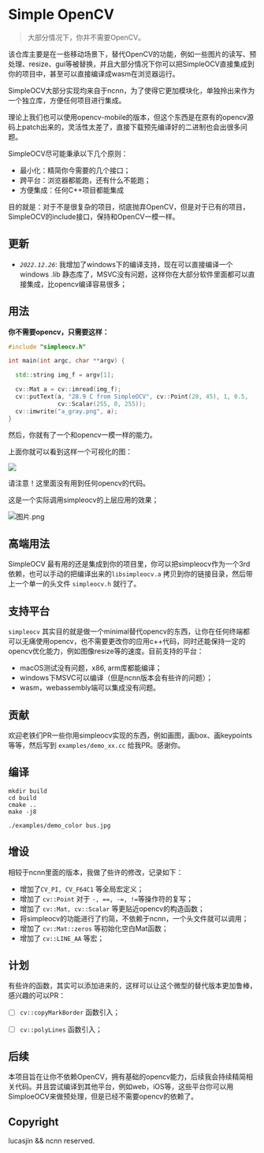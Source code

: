 # Simple OpenCV

> 大部分情况下，你并不需要OpenCV。

该仓库主要是在一些移动场景下，替代OpenCV的功能，例如一些图片的读写、预处理、resize、gui等被替换，并且大部分情况下你可以把SimpleOCV直接集成到你的项目中，甚至可以直接编译成wasm在浏览器运行。

SimpleOCV大部分实现均来自于ncnn，为了使得它更加模块化，单独拎出来作为一个独立库，方便任何项目进行集成。

理论上我们也可以使用opencv-mobile的版本，但这个东西是在原有的opencv源码上patch出来的，灵活性太差了，直接下载预先编译好的二进制也会出很多问题。

SimpleOCV尽可能秉承以下几个原则：

- 最小化：精简你今需要的几个接口；
- 跨平台：浏览器都能跑，还有什么不能跑；
- 方便集成：任何C++项目都能集成

目的就是：对于不是很复杂的项目，彻底抛弃OpenCV，但是对于已有的项目，SimpleOCV的include接口，保持和OpenCV一模一样。


## 更新

- *`2022.12.26`*: 我增加了windows下的编译支持，现在可以直接编译一个windows .lib 静态库了，MSVC没有问题，这样你在大部分软件里面都可以直接集成，比opencv编译容易很多；


## 用法

**你不需要opencv，只需要这样：**

```c++
#include "simpleocv.h"

int main(int argc, char **argv) {

  std::string img_f = argv[1];

  cv::Mat a = cv::imread(img_f);
  cv::putText(a, "28.9 C from SimpleOCV", cv::Point(20, 45), 1, 0.5,
              cv::Scalar(255, 0, 255));
  cv::imwrite("a_gray.png", a);
}
```

然后，你就有了一个和opencv一模一样的能力。

上面你就可以看到这样一个可视化的图：

![](https://raw.githubusercontent.com/jinfagang/public_images/master/20221221165207.png)

请注意！这里面没有用到任何opencv的代码。

这是一个实际调用simpleocv的上层应用的效果；

![图片.png](https://s2.loli.net/2022/12/22/sMY7iRP4mJGNQKC.png)


## 高端用法

SimpleOCV 最有用的还是集成到你的项目里，你可以把simpleocv作为一个3rd依赖，也可以手动的把编译出来的`libsimpleocv.a` 拷贝到你的链接目录，然后带上一个单一的头文件 `simpleocv.h` 就行了。


## 支持平台

`simpleocv` 其实目的就是做一个minimal替代opencv的东西，让你在任何终端都可以无痛使用opencv，也不需要更改你的应用c++代码，同时还能保持一定的opencv优化能力，例如图像resize等的速度。目前支持的平台：

- macOS测试没有问题，x86, arm库都能编译；
- windows下MSVC可以编译（但是ncnn版本会有些许的问题）；
- wasm，webassembly端可以集成没有问题。



## 贡献

欢迎老铁们PR一些你用simpleocv实现的东西，例如画图，画box、画keypoints等等，然后写到 `examples/demo_xx.cc` 给我PR。感谢你。



## 编译

```
mkdir build
cd build
cmake ..
make -j8

./examples/demo_color bus.jpg
```

## 增设

相较于ncnn里面的版本，我做了些许的修改，记录如下：

- 增加了`CV_PI, CV_F64C1` 等全局宏定义；
- 增加了 `cv::Point` 对于 `-, ==, -=, !=`等操作符的复写；
- 增加了 `cv::Mat, cv::Scalar` 等更贴近opencv的构造函数；
- 将simpleocv的功能进行了约简，不依赖于ncnn，一个头文件就可以调用；
- 增加了 `cv::Mat::zeros` 等初始化空白Mat函数；
- 增加了 `cv::LINE_AA` 等宏；


## 计划

有些许的函数，其实可以添加进来的，这样可以让这个微型的替代版本更加鲁棒，感兴趣的可以PR：

- [ ] `cv::copyMarkBorder` 函数引入；
- [ ] `cv::polyLines` 函数引入；


## 后续

本项目旨在让你不依赖OpenCV，拥有基础的opencv能力，后续我会持续精简相关代码。并且尝试编译到其他平台，例如web，iOS等，这些平台你可以用SimploeOCV来做预处理，但是已经不需要opencv的依赖了。



## Copyright

lucasjin && ncnn reserved.


